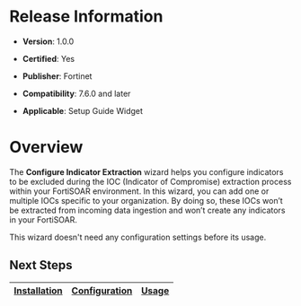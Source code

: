 # Release Information

- **Version**: 1.0.0

- **Certified**: Yes

- **Publisher**: Fortinet  

- **Compatibility**: 7.6.0 and later

- **Applicable**: Setup Guide Widget

# Overview

The **Configure Indicator Extraction** wizard helps you configure indicators to be excluded during the IOC (Indicator of Compromise) extraction process within your FortiSOAR environment. In this wizard, you can add one or multiple IOCs specific to your organization. By doing so, these IOCs won’t be extracted from incoming data ingestion and won’t create any indicators in your FortiSOAR.

This wizard doesn't need any configuration settings before its usage.


## Next Steps

| [Installation](./docs/setup.md#installation) | [Configuration](./docs/setup.md#configuration) | [Usage](./docs/usage.md) |
|----------------------------------------------|------------------------------------------------|--------------------------|
